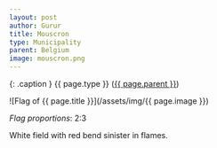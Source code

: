 ```yaml
---
layout: post
author: Gurur
title: Mouscron
type: Municipality
parent: Belgium
image: mouscron.png
---
```

{: .caption }
{{ page.type }} ([{{ page.parent }}](/2019/03/14/belgium.html))

![Flag of {{ page.title }}](/assets/img/{{ page.image }})

*Flag proportions*: 2:3

White field with red bend sinister in flames.